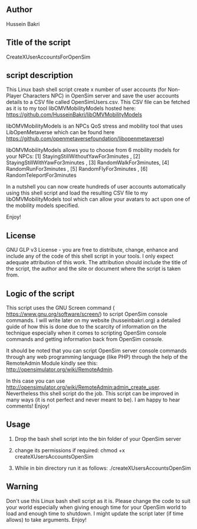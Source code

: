 Author
-----
Hussein Bakri

Title of the script
--------------------
CreateXUserAccountsForOpenSim

script description 
------------------
This Linux bash shell script create x number of user accounts (for Non-Player Characters NPC) in OpenSim server and save the user accounts details to a CSV file called OpenSimUsers.csv.
This CSV file can be fetched as it is to my tool  libOMVMobilityModels hosted here: https://github.com/HusseinBakri/libOMVMobilityModels

libOMVMobilityModels is an NPCs QoS stress and mobility tool that uses LibOpenMetaverse which can be found here   https://github.com/openmetaversefoundation/libopenmetaverse)

libOMVMobilityModels allows you to choose from 6 mobility models for your NPCs:
[1] StayingStillWithoutYawFor3minutes , [2] StayingStillWithYawFor3minutes , [3] RandomWalkFor3minutes, [4] RandomRunFor3minutes , [5] RandomFlyFor3minutes , [6] RandomTeleportFor3minutes 

In a nutshell you can now create hundreds of user accounts automatically using this shell script and load the resulting  CSV file to my libOMVMobilityModels tool which can allow your avatars to act upon one of the mobility models specified. 

Enjoy!

License
-------
GNU GLP v3 License - you are free to distribute, change, enhance and include any of the code of this shell script in your tools. I only expect  adequate attribution of this work. The attribution should include the title of the script, the author and the site or document where the script is taken from.

Logic of the script
------------------
This script uses the GNU Screen command ( https://www.gnu.org/software/screen/) to script OpenSim console commands. I will write later on my website (husseinbakri.org) a detailed guide of how this is done due to the scarcity of information on the technique especially when it comes to scripting OpenSim console commands and getting information back from OpenSim console.

It  should be noted that you can script OpenSim server console commands through any web programming language (like PHP) through the help of the RemoteAdmin Module kindly see this: http://opensimulator.org/wiki/RemoteAdmin. 

In this case you can use http://opensimulator.org/wiki/RemoteAdmin:admin_create_user. 
Nevertheless this shell script do the job. This script can be improved in many ways (it is not perfect and never meant to be). I am happy to hear comments! Enjoy!

Usage
-----
1) Drop the bash shell script into the bin folder of your OpenSim server

2) change its permissions if required: chmod +x createXUsersAccountsOpenSim

3) While in bin directory run it as follows: ./createXUsersAccountsOpenSim

Warning
-------
Don't use this Linux bash shell script as it is. Please change the  code to suit your world especially when giving enough time for your OpenSim world to load and enough time to shutdown. I might update the script later (if time allows) to take arguments. Enjoy!
